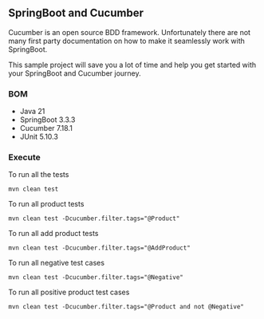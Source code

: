 ## SpringBoot and Cucumber
Cucumber is an open source BDD framework. Unfortunately there are not many first party documentation on 
how to make it seamlessly work with SpringBoot. 

This sample project will save you a lot of time and
help you get started with your SpringBoot and Cucumber journey.

### BOM
- Java 21
- SpringBoot 3.3.3
- Cucumber 7.18.1
- JUnit 5.10.3

### Execute
To run all the tests
```
mvn clean test
```
To run all product tests
```
mvn clean test -Dcucumber.filter.tags="@Product"
```
To run all add product tests
```
mvn clean test -Dcucumber.filter.tags="@AddProduct"
```

To run all negative test cases
```
mvn clean test -Dcucumber.filter.tags="@Negative"
```

To run all positive product test cases
```
mvn clean test -Dcucumber.filter.tags="@Product and not @Negative"
```

